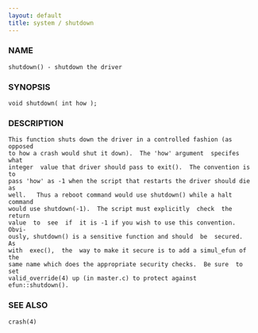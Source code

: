```yaml
---
layout: default
title: system / shutdown
---
```


### NAME

    shutdown() - shutdown the driver


### SYNOPSIS

    void shutdown( int how );


### DESCRIPTION

    This function shuts down the driver in a controlled fashion (as opposed
    to how a crash would shut it down).  The 'how' argument  specifes  what
    integer  value that driver should pass to exit().  The convention is to
    pass 'how' as -1 when the script that restarts the driver should die as
    well.   Thus a reboot command would use shutdown() while a halt command
    would use shutdown(-1).  The script must explicitly  check  the  return
    value  to  see  if  it is -1 if you wish to use this convention.  Obvi‐
    ously, shutdown() is a sensitive function and should  be  secured.   As
    with  exec(),  the  way to make it secure is to add a simul_efun of the
    same name which does the appropriate security checks.  Be sure  to  set
    valid_override(4) up (in master.c) to protect against efun::shutdown().


### SEE ALSO

    crash(4)
